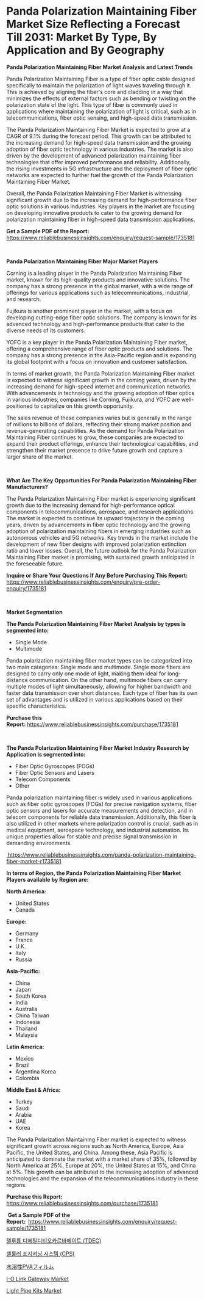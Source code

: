 <p><h1>Panda Polarization Maintaining Fiber Market Size Reflecting a Forecast Till 2031: Market By Type, By Application and By Geography</h1></p><p><strong>Panda Polarization Maintaining Fiber Market Analysis and Latest Trends</strong></p>
<p><p>Panda Polarization Maintaining Fiber is a type of fiber optic cable designed specifically to maintain the polarization of light waves traveling through it. This is achieved by aligning the fiber's core and cladding in a way that minimizes the effects of external factors such as bending or twisting on the polarization state of the light. This type of fiber is commonly used in applications where maintaining the polarization of light is critical, such as in telecommunications, fiber optic sensing, and high-speed data transmission.</p><p>The Panda Polarization Maintaining Fiber Market is expected to grow at a CAGR of 9.1% during the forecast period. This growth can be attributed to the increasing demand for high-speed data transmission and the growing adoption of fiber optic technology in various industries. The market is also driven by the development of advanced polarization maintaining fiber technologies that offer improved performance and reliability. Additionally, the rising investments in 5G infrastructure and the deployment of fiber optic networks are expected to further fuel the growth of the Panda Polarization Maintaining Fiber Market.</p><p>Overall, the Panda Polarization Maintaining Fiber Market is witnessing significant growth due to the increasing demand for high-performance fiber optic solutions in various industries. Key players in the market are focusing on developing innovative products to cater to the growing demand for polarization maintaining fiber in high-speed data transmission applications.</p></p>
<p><strong>Get a Sample PDF of the Report:&nbsp;</strong> <a href="https://www.reliablebusinessinsights.com/enquiry/request-sample/1735181">https://www.reliablebusinessinsights.com/enquiry/request-sample/1735181</a></p>
<p>&nbsp;</p>
<p><strong>Panda Polarization Maintaining Fiber Major Market Players</strong></p>
<p><p>Corning is a leading player in the Panda Polarization Maintaining Fiber market, known for its high-quality products and innovative solutions. The company has a strong presence in the global market, with a wide range of offerings for various applications such as telecommunications, industrial, and research.</p><p>Fujikura is another prominent player in the market, with a focus on developing cutting-edge fiber optic solutions. The company is known for its advanced technology and high-performance products that cater to the diverse needs of its customers.</p><p>YOFC is a key player in the Panda Polarization Maintaining Fiber market, offering a comprehensive range of fiber optic products and solutions. The company has a strong presence in the Asia-Pacific region and is expanding its global footprint with a focus on innovation and customer satisfaction.</p><p>In terms of market growth, the Panda Polarization Maintaining Fiber market is expected to witness significant growth in the coming years, driven by the increasing demand for high-speed internet and communication networks. With advancements in technology and the growing adoption of fiber optics in various industries, companies like Corning, Fujikura, and YOFC are well-positioned to capitalize on this growth opportunity.</p><p>The sales revenue of these companies varies but is generally in the range of millions to billions of dollars, reflecting their strong market position and revenue-generating capabilities. As the demand for Panda Polarization Maintaining Fiber continues to grow, these companies are expected to expand their product offerings, enhance their technological capabilities, and strengthen their market presence to drive future growth and capture a larger share of the market.</p></p>
<p>&nbsp;</p>
<p><strong>What Are The Key Opportunities For Panda Polarization Maintaining Fiber Manufacturers?</strong></p>
<p><p>The Panda Polarization Maintaining Fiber market is experiencing significant growth due to the increasing demand for high-performance optical components in telecommunications, aerospace, and research applications. The market is expected to continue its upward trajectory in the coming years, driven by advancements in fiber optic technology and the growing adoption of polarization maintaining fibers in emerging industries such as autonomous vehicles and 5G networks. Key trends in the market include the development of new fiber designs with improved polarization extinction ratio and lower losses. Overall, the future outlook for the Panda Polarization Maintaining Fiber market is promising, with sustained growth anticipated in the foreseeable future.</p></p>
<p><strong>Inquire or Share Your Questions If Any Before Purchasing This Report:</strong> <a href="https://www.reliablebusinessinsights.com/enquiry/pre-order-enquiry/1735181">https://www.reliablebusinessinsights.com/enquiry/pre-order-enquiry/1735181</a></p>
<p>&nbsp;</p>
<p><strong>Market Segmentation</strong></p>
<p><strong>The Panda Polarization Maintaining Fiber Market Analysis by types is segmented into:</strong></p>
<p><ul><li>Single Mode</li><li>Multimode</li></ul></p>
<p><p>Panda polarization maintaining fiber market types can be categorized into two main categories: Single mode and multimode. Single mode fibers are designed to carry only one mode of light, making them ideal for long-distance communication. On the other hand, multimode fibers can carry multiple modes of light simultaneously, allowing for higher bandwidth and faster data transmission over short distances. Each type of fiber has its own set of advantages and is utilized in various applications based on their specific characteristics.</p></p>
<p><strong>Purchase this Report:&nbsp;</strong><a href="https://www.reliablebusinessinsights.com/purchase/1735181">https://www.reliablebusinessinsights.com/purchase/1735181</a></p>
<p>&nbsp;</p>
<p><strong>The Panda Polarization Maintaining Fiber Market Industry Research by Application is segmented into:</strong></p>
<p><ul><li>Fiber Optic Gyroscopes (FOGs)</li><li>Fiber Optic Sensors and Lasers</li><li>Telecom Components</li><li>Other</li></ul></p>
<p><p>Panda polarization maintaining fiber is widely used in various applications such as fiber optic gyroscopes (FOGs) for precise navigation systems, fiber optic sensors and lasers for accurate measurements and detection, and in telecom components for reliable data transmission. Additionally, this fiber is also utilized in other markets where polarization control is crucial, such as in medical equipment, aerospace technology, and industrial automation. Its unique properties allow for stable and precise signal transmission in demanding environments.</p></p>
<p><a href="https://www.reliablebusinessinsights.com/panda-polarization-maintaining-fiber-market-r1735181">&nbsp;https://www.reliablebusinessinsights.com/panda-polarization-maintaining-fiber-market-r1735181</a></p>
<p><strong>In terms of Region, the Panda Polarization Maintaining Fiber Market Players available by Region are:</strong></p>
<p>
    <p> <strong> North America: </strong>
        <ul>
            <li>United States</li>
            <li>Canada</li>
        </ul>
        </p> 
    <p> <strong> Europe: </strong>
        <ul>
            <li>Germany</li>
            <li>France</li>
            <li>U.K.</li>
            <li>Italy</li>
            <li>Russia</li>
        </ul>
        </p> 
    <p> <strong> Asia-Pacific: </strong>
        <ul>
            <li>China</li>
            <li>Japan</li>
            <li>South Korea</li>
            <li>India</li>
            <li>Australia</li>
            <li>China Taiwan</li>
            <li>Indonesia</li>
            <li>Thailand</li>
            <li>Malaysia</li>
        </ul>
        </p> 
    <p> <strong> Latin America: </strong>
        <ul>
            <li>Mexico</li>
            <li>Brazil</li>
            <li>Argentina Korea</li>
            <li>Colombia</li>
        </ul>
        </p> 
    <p> <strong> Middle East & Africa: </strong>
        <ul>
            <li>Turkey</li>
            <li>Saudi</li>
            <li>Arabia</li>
            <li>UAE</li>
            <li>Korea</li>
        </ul>
    </p>
    </p>
<p><p>The Panda Polarization Maintaining Fiber market is expected to witness significant growth across regions such as North America, Europe, Asia Pacific, the United States, and China. Among these, Asia Pacific is anticipated to dominate the market with a market share of 35%, followed by North America at 25%, Europe at 20%, the United States at 15%, and China at 5%. This growth can be attributed to the increasing adoption of advanced technologies and the expansion of the telecommunications industry in these regions.</p></p>
<p><strong>Purchase this Report: </strong><a href="https://www.reliablebusinessinsights.com/purchase/1735181">https://www.reliablebusinessinsights.com/purchase/1735181</a></p>
<p>&nbsp;<strong>Get a Sample PDF of the Report:&nbsp;&nbsp;</strong><a href="https://www.reliablebusinessinsights.com/enquiry/request-sample/1735181">https://www.reliablebusinessinsights.com/enquiry/request-sample/1735181</a></p>
<p><strong></strong></p>
<p><p><a href="https://github.com/tukangkrupk/Market-Research-Report-List-1/blob/main/319860898155.md">텔루륨 디에틸디티오카르바메이트 (TDEC)</a></p><p><a href="https://github.com/sarassiksa/Market-Research-Report-List-1/blob/main/451331098156.md">셀룰러 포지셔닝 시스템 (CPS)</a></p><p><a href="https://github.com/GregorioOKeefe2023/Market-Research-Report-List-1/blob/main/5026028104648.md">水溶性PVAフィルム</a></p><p><a href="https://github.com/mauripalmi/Market-Research-Report-List-3/blob/main/i-o-link-gateway-market.md">I-O Link Gateway Market</a></p><p><a href="https://github.com/gulaimolin/Market-Research-Report-List-4/blob/main/light-pipe-kits-market.md">Light Pipe Kits Market</a></p></p>